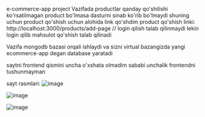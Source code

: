 e-commerce-app project
Vazifada productlar qanday qo'shilishi ko'rsatilmagan product bo'lmasa dasturni sinab ko'rib bo'lmaydi shuning uchun product qo'shish uchun alohida link qo'shdim
product qo'shish linki: http://localhost:3000/products/add-page
// login qilish talab qilinmaydi lekin login qilib mahsulot qo'shish talab qilinadi

Vazifa mongodb bazasi orqali ishlaydi va sizni virtual bazangizda yangi ecommerce-app degan database yaratadi

saytni frontend qismini uncha o'xshata olmadim sababi unchalik frontendni tushunmayman

sayt rasmlari:
![image](https://github.com/user-attachments/assets/553971c2-5d6f-4de2-ab30-4479a4d7e6bc)

![image](https://github.com/user-attachments/assets/7e5c346c-55d2-4426-8a5a-df1d8d7177ca)

![image](https://github.com/user-attachments/assets/982d8b74-ad09-4286-b199-9e6475cae28e)
